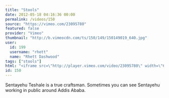 ```yaml
---
title: "Stools"
date: 2012-05-18 04:16:36 00:00
permalink: /videos/150
source: "https://vimeo.com/23095780"
featured: false
provider: "Vimeo"
thumbnail: "http://b.vimeocdn.com/ts/150/149/150149019_640.jpg"
user:
  id: 199
  username: "rhett"
  name: "Rhett Dashwood"
tags: ["stools"]
html: "<iframe src=\"http://player.vimeo.com/video/23095780\" width=\"640\" height=\"360\" frameborder=\"0\" webkitallowfullscreen mozallowfullscreen allowfullscreen></iframe>"
id: 150
---
```


Sentayehu Teshale is a true craftsman. Sometimes you can see Sentayehu working in public around Addis Ababa.